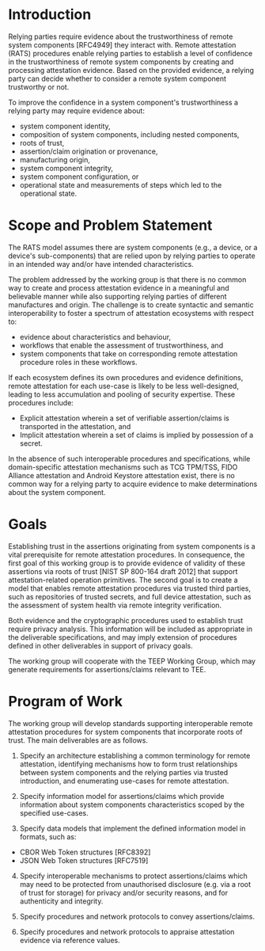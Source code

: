 # Introduction

Relying parties require evidence about the trustworthiness of remote system components [RFC4949] they interact with. Remote attestation (RATS) procedures enable relying parties to establish a level of confidence in the trustworthiness of remote system components by creating and processing attestation evidence. Based on the provided evidence, a relying party can decide whether to consider a remote system component trustworthy or not.

To improve the confidence in a system component's trustworthiness a relying party may require evidence about:

* system component identity,
* composition of system components, including nested components,
* roots of trust,
* assertion/claim origination or provenance,
* manufacturing origin,
* system component integrity,
* system component configuration, or
* operational state and measurements of steps which led to the operational state.

# Scope and Problem Statement

The RATS model assumes there are system components (e.g., a device, or a device's sub-components) that are relied upon by relying parties to operate in an intended way and/or have intended characteristics.

The problem addressed by the working group is that there is no common way to create and process attestation evidence in a meaningful and believable manner while also supporting relying parties of different manufactures and origin. The challenge is to create syntactic and semantic interoperability to foster a spectrum of attestation ecosystems with respect to:

* evidence about characteristics and behaviour,
* workflows that enable the assessment of trustworthiness, and
* system components that take on corresponding remote attestation procedure roles in these workflows.

If each ecosystem defines its own procedures and evidence definitions, remote attestation for each use-case is likely to be less well-designed, leading to less accumulation and pooling of security expertise. These procedures include:

* Explicit attestation wherein a set of verifiable assertion/claims is transported in the attestation, and
* Implicit attestation wherein a set of claims is implied by possession of a secret.

In the absence of such interoperable procedures and specifications, while domain-specific attestation mechanisms such as TCG TPM/TSS, FIDO Alliance attestation and Android Keystore attestation exist, there is no common way for a relying party to acquire evidence to make determinations about the system component.

# Goals

Establishing trust in the assertions originating from system components is a vital prerequisite for remote attestation procedures. In consequence, the first goal of this working group is to provide evidence of validity of these assertions via roots of trust [NIST SP 800-164 draft 2012] that support attestation-related operation primitives. The second goal is to create a model that enables remote attestation procedures via trusted third parties, such as repositories of trusted secrets, and full device attestation, such as the assessment of system health via remote integrity verification.

Both evidence and the cryptographic procedures used to establish trust require privacy analysis. This information will be included as appropriate in the deliverable specifications, and may imply extension of procedures defined in other deliverables in support of privacy goals.

The working group will cooperate with the TEEP Working Group, which may generate requirements for assertions/claims relevant to TEE.

# Program of Work

The working group will develop standards supporting interoperable remote attestation procedures for system components that incorporate roots of trust. The main deliverables are as follows.

1. Specify an architecture establishing a common terminology for remote attestation, identifying mechanisms how to form trust relationships between system components and the relying parties via trusted introduction, and enumerating use-cases for remote attestation.

2. Specify information model for assertions/claims which provide information about system components characteristics scoped by the specified use-cases. 

3. Specify data models that implement the defined information model in formats, such as:

* CBOR Web Token structures [RFC8392]
* JSON Web Token structures [RFC7519]

4. Specify interoperable mechanisms to protect assertions/claims which may need to be protected from unauthorised disclosure (e.g. via a root of trust for storage) for privacy and/or security reasons, and for authenticity and integrity.

5. Specify procedures and network protocols to convey assertions/claims.

6. Specify procedures and network protocols to appraise attestation evidence via reference values.
